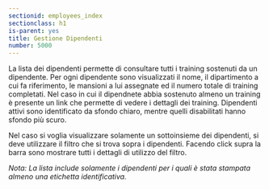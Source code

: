 ```yaml
---
sectionid: employees_index
sectionclass: h1
is-parent: yes
title: Gestione Dipendenti
number: 5000
---
```

La lista dei dipendenti permette di consultare tutti i training sostenuti da un dipendente.
Per ogni dipendente sono visualizzati il nome, il dipartimento a cui fa riferimento, le mansioni a lui assegnate ed il numero totale di training completati. Nel caso in cui il dipendnete abbia sostenuto almeno un training è presente un link che permette di vedere i dettagli dei training.
Dipendenti attivi sono identificato da sfondo chiaro, mentre quelli disabilitati hanno sfondo più scuro.

Nel caso si voglia visualizzare solamente un sottoinsieme dei dipendenti, si deve utilizzare il filtro che si trova sopra i dipendenti. Facendo click supra la barra sono mostrare tutti i dettagli di utilizzo del filtro.

_Nota: La lista include solamente i dipendenti per i quali è stata stampata almeno una etichetta identificativa._
